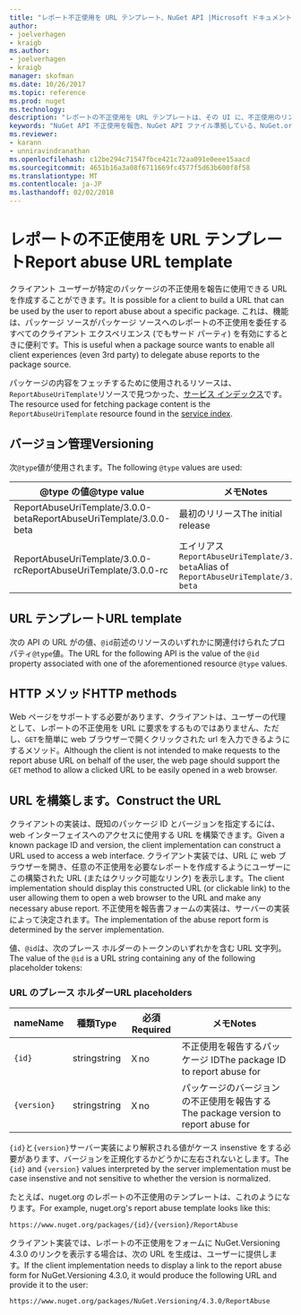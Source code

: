 ```yaml
---
title: "レポート不正使用を URL テンプレート、NuGet API |Microsoft ドキュメント"
author:
- joelverhagen
- kraigb
ms.author:
- joelverhagen
- kraigb
manager: skofman
ms.date: 10/26/2017
ms.topic: reference
ms.prod: nuget
ms.technology: 
description: "レポートの不正使用を URL テンプレートは、その UI に、不正使用のリンクを表示するクライアントを使用できます。"
keywords: "NuGet API 不正使用を報告、NuGet API ファイル準拠している、NuGet.org レポート URL テンプレート"
ms.reviewer:
- karann
- unniravindranathan
ms.openlocfilehash: c12be294c71547fbce421c72aa091e0eee15aacd
ms.sourcegitcommit: 4651b16a3a08f6711669fc4577f5d63b600f8f58
ms.translationtype: MT
ms.contentlocale: ja-JP
ms.lasthandoff: 02/02/2018
---
```

# <a name="report-abuse-url-template"></a><span data-ttu-id="4df5c-104">レポートの不正使用を URL テンプレート</span><span class="sxs-lookup"><span data-stu-id="4df5c-104">Report abuse URL template</span></span>

<span data-ttu-id="4df5c-105">クライアント ユーザーが特定のパッケージの不正使用を報告に使用できる URL を作成することができます。</span><span class="sxs-lookup"><span data-stu-id="4df5c-105">It is possible for a client to build a URL that can be used by the user to report abuse about a specific package.</span></span> <span data-ttu-id="4df5c-106">これは、機能は、パッケージ ソースがパッケージ ソースへのレポートの不正使用を委任するすべてのクライアント エクスペリエンス (でもサード パーティ) を有効にするときに便利です。</span><span class="sxs-lookup"><span data-stu-id="4df5c-106">This is useful when a package source wants to enable all client experiences (even 3rd party) to delegate abuse reports to the package source.</span></span>

<span data-ttu-id="4df5c-107">パッケージの内容をフェッチするために使用されるリソースは、`ReportAbuseUriTemplate`リソースで見つかった、[サービス インデックス](service-index.md)です。</span><span class="sxs-lookup"><span data-stu-id="4df5c-107">The resource used for fetching package content is the `ReportAbuseUriTemplate` resource found in the [service index](service-index.md).</span></span>

## <a name="versioning"></a><span data-ttu-id="4df5c-108">バージョン管理</span><span class="sxs-lookup"><span data-stu-id="4df5c-108">Versioning</span></span>

<span data-ttu-id="4df5c-109">次`@type`値が使用されます。</span><span class="sxs-lookup"><span data-stu-id="4df5c-109">The following `@type` values are used:</span></span>

<span data-ttu-id="4df5c-110">@type の値</span><span class="sxs-lookup"><span data-stu-id="4df5c-110">@type value</span></span>                       | <span data-ttu-id="4df5c-111">メモ</span><span class="sxs-lookup"><span data-stu-id="4df5c-111">Notes</span></span>
--------------------------------- | -----
<span data-ttu-id="4df5c-112">ReportAbuseUriTemplate/3.0.0-beta</span><span class="sxs-lookup"><span data-stu-id="4df5c-112">ReportAbuseUriTemplate/3.0.0-beta</span></span> | <span data-ttu-id="4df5c-113">最初のリリース</span><span class="sxs-lookup"><span data-stu-id="4df5c-113">The initial release</span></span>
<span data-ttu-id="4df5c-114">ReportAbuseUriTemplate/3.0.0-rc</span><span class="sxs-lookup"><span data-stu-id="4df5c-114">ReportAbuseUriTemplate/3.0.0-rc</span></span>   | <span data-ttu-id="4df5c-115">エイリアス`ReportAbuseUriTemplate/3.0.0-beta`</span><span class="sxs-lookup"><span data-stu-id="4df5c-115">Alias of `ReportAbuseUriTemplate/3.0.0-beta`</span></span>

## <a name="url-template"></a><span data-ttu-id="4df5c-116">URL テンプレート</span><span class="sxs-lookup"><span data-stu-id="4df5c-116">URL template</span></span>

<span data-ttu-id="4df5c-117">次の API の URL がの値、`@id`前述のリソースのいずれかに関連付けられたプロパティ`@type`値。</span><span class="sxs-lookup"><span data-stu-id="4df5c-117">The URL for the following API is the value of the `@id` property associated with one of the aforementioned resource `@type` values.</span></span>

## <a name="http-methods"></a><span data-ttu-id="4df5c-118">HTTP メソッド</span><span class="sxs-lookup"><span data-stu-id="4df5c-118">HTTP methods</span></span>

<span data-ttu-id="4df5c-119">Web ページをサポートする必要があります、クライアントは、ユーザーの代理として、レポートの不正使用を URL に要求をするものではありません、ただし、`GET`を簡単に web ブラウザーで開くクリックされた url を入力できるようにするメソッド。</span><span class="sxs-lookup"><span data-stu-id="4df5c-119">Although the client is not intended to make requests to the report abuse URL on behalf of the user, the web page should support the `GET` method to allow a clicked URL to be easily opened in a web browser.</span></span>

## <a name="construct-the-url"></a><span data-ttu-id="4df5c-120">URL を構築します。</span><span class="sxs-lookup"><span data-stu-id="4df5c-120">Construct the URL</span></span>

<span data-ttu-id="4df5c-121">クライアントの実装は、既知のパッケージ ID とバージョンを指定するには、web インターフェイスへのアクセスに使用する URL を構築できます。</span><span class="sxs-lookup"><span data-stu-id="4df5c-121">Given a known package ID and version, the client implementation can construct a URL used to access a web interface.</span></span> <span data-ttu-id="4df5c-122">クライアント実装では、URL に web ブラウザーを開き、任意の不正使用を必要なレポートを作成するようにユーザーにこの構築された URL (またはクリック可能なリンク) を表示します。</span><span class="sxs-lookup"><span data-stu-id="4df5c-122">The client implementation should display this constructed URL (or clickable link) to the user allowing them to open a web browser to the URL and make any necessary abuse report.</span></span> <span data-ttu-id="4df5c-123">不正使用を報告書フォームの実装は、サーバーの実装によって決定されます。</span><span class="sxs-lookup"><span data-stu-id="4df5c-123">The implementation of the abuse report form is determined by the server implementation.</span></span>

<span data-ttu-id="4df5c-124">値、`@id`は、次のプレース ホルダーのトークンのいずれかを含む URL 文字列。</span><span class="sxs-lookup"><span data-stu-id="4df5c-124">The value of the `@id` is a URL string containing any of the following placeholder tokens:</span></span>

### <a name="url-placeholders"></a><span data-ttu-id="4df5c-125">URL のプレース ホルダー</span><span class="sxs-lookup"><span data-stu-id="4df5c-125">URL placeholders</span></span>

<span data-ttu-id="4df5c-126">name</span><span class="sxs-lookup"><span data-stu-id="4df5c-126">Name</span></span>        | <span data-ttu-id="4df5c-127">種類</span><span class="sxs-lookup"><span data-stu-id="4df5c-127">Type</span></span>    | <span data-ttu-id="4df5c-128">必須</span><span class="sxs-lookup"><span data-stu-id="4df5c-128">Required</span></span> | <span data-ttu-id="4df5c-129">メモ</span><span class="sxs-lookup"><span data-stu-id="4df5c-129">Notes</span></span>
----------- | ------- | -------- | -----
`{id}`      | <span data-ttu-id="4df5c-130">string</span><span class="sxs-lookup"><span data-stu-id="4df5c-130">string</span></span>  | <span data-ttu-id="4df5c-131">Ｘ</span><span class="sxs-lookup"><span data-stu-id="4df5c-131">no</span></span>       | <span data-ttu-id="4df5c-132">不正使用を報告するパッケージ ID</span><span class="sxs-lookup"><span data-stu-id="4df5c-132">The package ID to report abuse for</span></span>
`{version}` | <span data-ttu-id="4df5c-133">string</span><span class="sxs-lookup"><span data-stu-id="4df5c-133">string</span></span>  | <span data-ttu-id="4df5c-134">Ｘ</span><span class="sxs-lookup"><span data-stu-id="4df5c-134">no</span></span>       | <span data-ttu-id="4df5c-135">パッケージのバージョンの不正使用を報告する</span><span class="sxs-lookup"><span data-stu-id="4df5c-135">The package version to report abuse for</span></span>

<span data-ttu-id="4df5c-136">`{id}`と`{version}`サーバー実装により解釈される値がケース insenstive をする必要があります、バージョンを正規化するかどうかに左右されないとします。</span><span class="sxs-lookup"><span data-stu-id="4df5c-136">The `{id}` and `{version}` values interpreted by the server implementation must be case insenstive and not sensitive to whether the version is normalized.</span></span>

<span data-ttu-id="4df5c-137">たとえば、nuget.org のレポートの不正使用のテンプレートは、これのようになります。</span><span class="sxs-lookup"><span data-stu-id="4df5c-137">For example, nuget.org's report abuse template looks like this:</span></span>

    https://www.nuget.org/packages/{id}/{version}/ReportAbuse

<span data-ttu-id="4df5c-138">クライアント実装では、レポートの不正使用をフォームに NuGet.Versioning 4.3.0 のリンクを表示する場合は、次の URL を生成は、ユーザーに提供します。</span><span class="sxs-lookup"><span data-stu-id="4df5c-138">If the client implementation needs to display a link to the report abuse form for NuGet.Versioning 4.3.0, it would produce the following URL and provide it to the user:</span></span>

    https://www.nuget.org/packages/NuGet.Versioning/4.3.0/ReportAbuse
